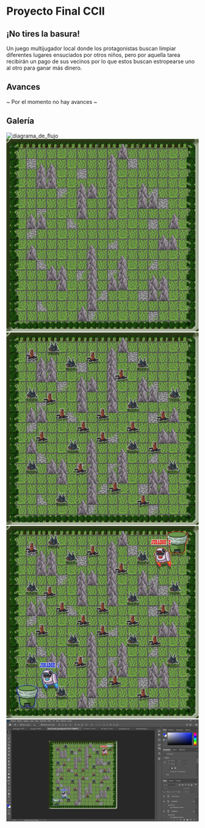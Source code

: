 # Proyecto Final CCII

## ¡No tires la basura!

Un juego multijugador local donde los protagonistas buscan limpiar diferentes
lugares ensuciados por otros niños, pero por aquella tarea recibirán un pago
de sus vecinos por lo que estos buscan estropearse uno al otro para ganar más
dinero.

## Avances

~ Por el momento no hay avances ~

## Galería

![diagrama_de_flujo](./galery/diagrama_de_flujo.jpg.jpeg)
![scene_bioma](./galery/scene_bioma.jpeg)
![scene_items](./galery/scene_items.jpeg)
![scene_full](./galery/scene_full.jpeg)
![scene_editor](./galery/scene_editor.jpeg)

